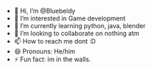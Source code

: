 - 👋 Hi, I’m @Bluebeldy
- 👀 I’m interested in Game development
- 🌱 I’m currently learning python, java, blender
- 💞️ I’m looking to collaborate on nothing atm
- 📫 How to reach me dont :D
- 😄 Pronouns: He/him
- ⚡ Fun fact: im in the walls.

<!---
Bluebeldy/Bluebeldy is a ✨ special ✨ repository because its `README.md` (this file) appears on your GitHub profile.
You can click the Preview link to take a look at your changes.
--->
